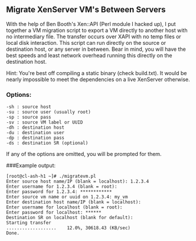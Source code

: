 ## Migrate XenServer VM's Between Servers

With the help of Ben Booth's Xen::API (Perl module I hacked up), I put together a VM migration script to export a VM directly to another host with no intermediary file. The transfer occurs over XAPI with no temp files or local disk interaction. This script can run directly on the source or destination host, or any server in between. Bear in mind, you will have the best speeds and least network overhead running this directly on the destination host.

Hint: You're best off compiling a static binary (check build.txt).  It would be nearly impossible to meet the dependencies on a live XenServer otherwise.

### Options:

	-sh : source host
	-su : source user (usually root)
	-sp : source pass
	-sv : source VM label or UUID
	-dh : destination host
	-du : destination user
	-dp : destination pass
	-ds : destination SR (optional)

If any of the options are omitted, you will be prompted for them.

###Example output:

	[root@cl-ash-h1 ~]# ./migratevm.pl
	Enter source host name/IP (blank = localhost): 1.2.3.4
	Enter username for 1.2.3.4 (blank = root):
	Enter password for 1.2.3.4: ************
	Enter source vm name or uuid on 1.2.3.4: my_vm
	Enter destination host name/IP (blank = localhost):
	Enter username for localhost (blank = root):
	Enter password for localhost: ******
	Destination SR on localhost (blank for default):
	Starting transfer
	...................    12.0%, 30618.43 (KB/sec)
	Done.

